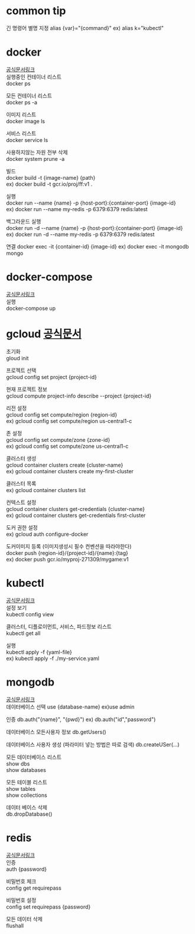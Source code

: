 # common tip
긴 명령어 별명 지정
alias {var}="{command}"
ex) alias k="kubectl"


# docker  
[공식문서링크](https://docs.docker.com/engine/reference/commandline/cli/)  
실행중인 컨테이너 리스트  
docker ps  
  
모든 컨테이너 리스트  
docker ps -a  
  
이미지 리스트  
docker image ls  
  
서비스 리스트  
docker service ls  
  
사용하지않는 자원 전부 삭제  
docker system prune -a  
  
빌드  
docker build -t {image-name} {path}  
ex) docker build -t gcr.io/proj/ff:v1 .  
  
실행  
docker run --name {name} -p {host-port}:{container-port} {image-id}  
ex) docker run --name my-redis -p 6379:6379 redis:latest  
  
백그라운드 실행    
docker run -d --name {name} -p {host-port}:{container-port} {image-id}    
ex) docker run -d --name my-redis -p 6379:6379 redis:latest  

연결
docker exec -it {container-id} {image-id}
ex) docker exec -it mongodb mongo

# docker-compose  
[공식문서링크](https://docs.docker.com/compose/reference/)  
실행  
docker-compose up  

# gcloud [공식문서](https://cloud.google.com/sdk/gcloud?hl=ko)
초기화  
gloud init  
  
프로젝트 선택  
gcloud config set project {project-id}  
  
현재 프로젝트 정보  
gcloud compute project-info describe --project {project-id}  
  
리전 설정    
gcloud config set compute/region {region-id}  
ex) gcloud config set compute/region us-central1-c  
  
존 설정    
gcloud config set compute/zone {zone-id}  
ex) gcloud config set compute/zone us-central1-c  
  
클러스터 생성  
gcloud container clusters create {cluster-name}  
ex) gcloud container clusters create my-first-cluster  
  
클러스터 목록  
ex) gcloud container clusters list  
  
컨텍스트 설정  
gcloud container clusters get-credentials {cluster-name}  
ex) gcloud container clusters get-credentials first-cluster  
  
도커 권한 설정  
ex) gcloud auth configure-docker  
  
도커이미지 등록 (이미지생성시 필수 컨벤션을 따라야한다)  
docker push {region-id}/{project-id}/{name}:{tag}  
ex) docker push gcr.io/myproj-271309/mygame:v1    

# kubectl 
[공식문서링크](https://kubernetes.io/ko/docs/reference/kubectl/cheatsheet/)  
설정 보기  
kubectl config view    
  
클러스터, 디플로이먼트, 서비스, 파드정보 리스트  
kubectl get all  
  
실행  
kubectl apply -f {yaml-file}  
ex) kubectl apply -f ./my-service.yaml  


# mongodb 
[공식문서링크](https://docs.mongodb.com/manual/mongo/)  
데이터베이스 선택 
use {database-name}
ex)use admin

인증
db.auth("{name}", "{pwd}")
ex) db.auth("id","password")

데이터베이스 모든사용자 정보
db.getUsers()

데이터베이스 사용자 생성 (파라미터 넣는 방법은 따로 검색)
db.createUSer(...)   
  
모든 데이터베이스 리스트  
show dbs  
show databases  
  
모든 테이블 리스트  
show tables  
show collections  
  
데이터 베이스 삭제  
db.dropDatabase()  

# redis 
[공식문서링크](https://redis.io/topics/rediscli)  
인증  
auth {password}  

비밀번호 체크  
config get requirepass  

비밀번호 설정  
config set requirepass {password}  
  
모든 데이터 삭제  
flushall  
